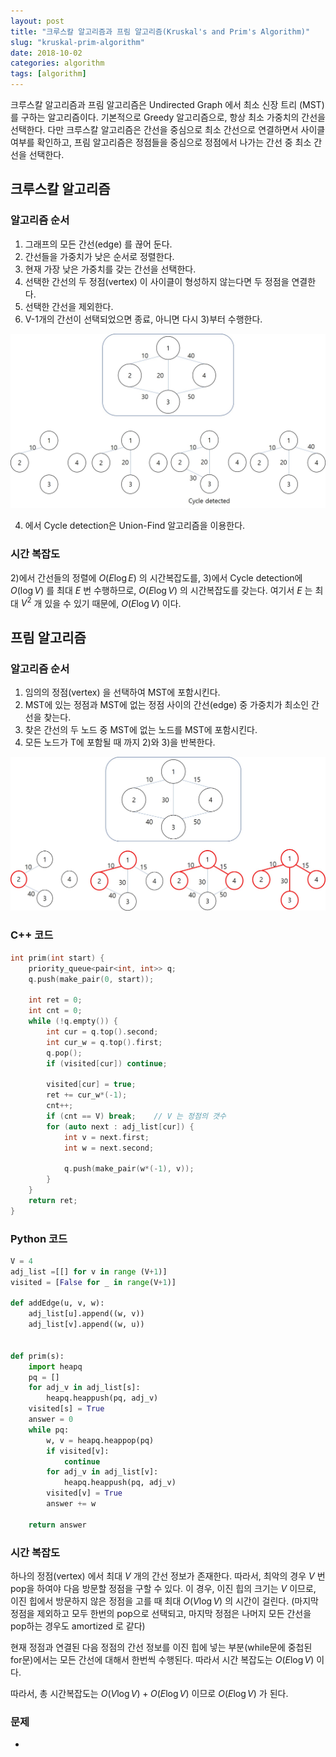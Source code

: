 ```yaml
---
layout: post
title: "크루스칼 알고리즘과 프림 알고리즘(Kruskal's and Prim's Algorithm)"
slug: "kruskal-prim-algorithm"
date: 2018-10-02
categories: algorithm
tags: [algorithm]
---
```

크루스칼 알고리즘과 프림 알고리즘은 Undirected Graph 에서 최소 신장 트리 (MST) 를 구하는 알고리즘이다. 기본적으로 Greedy 알고리즘으로, 항상 최소 가중치의 간선을 선택한다. 다만 크루스칼 알고리즘은 간선을 중심으로 최소 간선으로 연결하면서 사이클 여부를 확인하고, 프림 알고리즘은 정점들을 중심으로 정점에서 나가는 간선 중 최소 간선을 선택한다.



## 크루스칼 알고리즘

### 알고리즘 순서

1) 그래프의 모든 간선(edge) 를 끊어 둔다.
2) 간선들을 가중치가 낮은 순서로 정렬한다. 
3) 현재 가장 낮은 가중치를 갖는 간선을 선택한다. 
4) 선택한 간선의 두 정점(vertex) 이 사이클이 형성하지 않는다면 두 정점을 연결한다. 
5) 선택한 간선을 제외한다. 
6) V-1개의 간선이 선택되었으면 종료, 아니면 다시 3)부터 수행한다.



![Kruskal Algorithm](https://github.com/sjnov11/sjnov11.github.com/blob/master/_img/2018/08/20/kruskal.jpg?raw=true)

4) 에서 Cycle detection은 Union-Find 알고리즘을 이용한다.



### 시간 복잡도

2)에서 간선들의 정렬에 $O(E\log{E})$ 의 시간복잡도를, 
3)에서 Cycle detection에 $O(\log{V})$ 를 최대 $E$ 번 수행하므로, $O(E\log{V})$ 의 시간복잡도를 갖는다. 여기서 $E$ 는 최대 $V^2$ 개 있을 수 있기 때문에, $O(E\log{V})$ 이다.



## 프림 알고리즘

### 알고리즘 순서

1) 임의의 정점(vertex) 을 선택하여 MST에 포함시킨다.
2) MST에 있는 정점과 MST에 없는 정점 사이의 간선(edge) 중 가중치가 최소인 간선을 찾는다.
3) 찾은 간선의 두 노드 중 MST에 없는 노드를 MST에 포함시킨다.
4) 모든 노드가 T에 포함될 때 까지 2)와 3)을 반복한다.



![Prim Algorithm](https://github.com/sjnov11/sjnov11.github.com/blob/master/_img/2018/08/20/prim.jpg?raw=true)



### C++ 코드

```c++
int prim(int start) {
	priority_queue<pair<int, int>> q;
	q.push(make_pair(0, start));
	
	int ret = 0;
    int cnt = 0;
	while (!q.empty()) {
		int cur = q.top().second;
		int cur_w = q.top().first;
		q.pop();
		if (visited[cur]) continue;
        
		visited[cur] = true;
		ret += cur_w*(-1);
        cnt++;        
        if (cnt == V) break; 	// V 는 정점의 갯수
		for (auto next : adj_list[cur]) {
			int v = next.first;
			int w = next.second;

			q.push(make_pair(w*(-1), v));
		}
	}
	return ret;
}
```



### Python 코드

```python
V = 4
adj_list =[[] for v in range (V+1)]
visited = [False for _ in range(V+1)]

def addEdge(u, v, w):
    adj_list[u].append((w, v))
    adj_list[v].append((w, u))


def prim(s):
    import heapq
    pq = []
    for adj_v in adj_list[s]:
        heapq.heappush(pq, adj_v)
    visited[s] = True
    answer = 0
    while pq:
        w, v = heapq.heappop(pq)
        if visited[v]:
            continue
        for adj_v in adj_list[v]:
            heapq.heappush(pq, adj_v)
        visited[v] = True
        answer += w

    return answer
```



### 시간 복잡도

하나의 정점(vertex) 에서 최대 $V$ 개의 간선 정보가 존재한다. 따라서, 최악의 경우 $V$ 번 pop을 하여야 다음 방문할 정점을 구할 수 있다. 이 경우, 이진 힙의 크기는 $V$ 이므로, 이진 힙에서 방문하지 않은 정점을 고를 때 최대 $O(V\log{V})$ 의 시간이 걸린다. (마지막 정점을 제외하고 모두 한번의 pop으로 선택되고, 마지막 정점은 나머지 모든 간선을 pop하는 경우도 amortized 로 같다)

현재 정점과 연결된 다음 정점의 간선 정보를 이진 힙에 넣는 부분(while문에 중첩된 for문)에서는 모든 간선에 대해서 한번씩 수행된다. 따라서 시간 복잡도는 $O(E\log{V})$ 이다.

따라서, 총 시간복잡도는 $O(V\log{V}) + O(E\log{V})$ 이므로 $O(E\log{V})$ 가 된다.



### 문제

- [BOJ 1922]: https://www.acmicpc.net/problem/1922	"BOJ 1922"